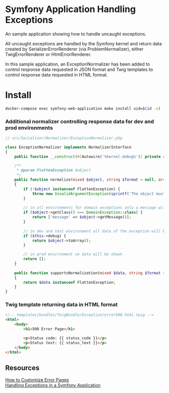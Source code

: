# Symfony Application Handling Exceptions

An sample application showing how to handle uncaught exceptions.  

All uncaught exceptions are handled by the Symfony kernel and return data created by SerializerErrorRenderer (via ProblemNormalizer), either TwigErrorRenderer or HtmlErrorRenderer.  

In this sample application, an ExceptionNormalizer has been added to control response data requested in JSON format and Twig templates to control response data requested in HTML format.  

# Install
```bash
docker-compose exec symfony-web-application make install uid=$(id -u)
```

### Additional normalizer controlling response data for dev and prod environments

```php
// src/Serializer/Normalizer/ExceptionNormalizer.php

class ExceptionNormalizer implements NormalizerInterface
{
    public function __construct(#[Autowire('%kernel.debug%')] private readonly bool $debug = false) {}

    /**
     * @param FlattenException $object
     */
    public function normalize(mixed $object, string $format = null, array $context = []): array
    {
        if (!$object instanceof FlattenException) {
            throw new InvalidArgumentException(sprintf('The object must implement "%s".', FlattenException::class));
        }
        
        // in all environments for domain exceptions only a message will be shown
        if ($object->getClass() === DomainException::class) {
            return ['message' => $object->getMessage()];
        }
        
        // in dev and test environment all data of the exception will be shown
        if ($this->debug) {
            return $object->toArray();
        }

        // in prod environment no data will be shown
        return [];
    }
    
    public function supportsNormalization(mixed $data, string $format = null): bool
    {
        return $data instanceof FlattenException;
    }
}
```

### Twig template returning data in HTML format
```html
<!-- templates/bundles/TwigBundle/Exception/error500.html.twig -->
<html>
    <body>
        <h1>500 Error Page</h1>

        <p>Status code: {{ status_code }}</p>
        <p>Status text: {{ status_text }}</p>
    </body>
</html>
```

## Resources
[How to Customize Error Pages](https://symfony.com/doc/current/controller/error_pages.html)  
[Handling Exceptions in a Symfony Application](https://web-mastering.blogspot.com/2022/08/handling-exceptions-in-symfony.html)

